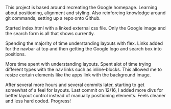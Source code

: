 This project is based around recreating the Google homepage. Learning about positioning, alignment and styling. Also reinforcing knowledge around git commands, setting up a repo onto Github.

Started index.html with a linked external css file. Only the Google image and the search form is all that shows currently.

Spending the majority of time understanding layouts with flex. Links added for the navbar at top and then getting the Google logo and search box into positions.

More time spent with understanding layouts. Spent alot of time trying different types with the nav links such as inline-blocks. This allowed me to resize certain elements like the apps link with the background image.

After several more hours and several commits later, starting to get somewhat of a feel for layouts. Last commit on 12/16, I added more divs for better layout control instead of manually positioning elements. Feels cleaner and less hard coded. Progress!
